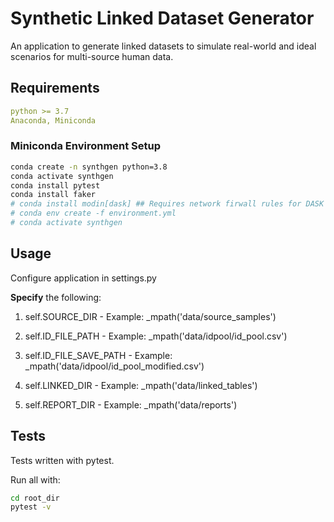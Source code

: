 # Synthetic Linked Dataset Generator
An application to generate linked datasets to simulate real-world and ideal scenarios for multi-source human data.


## Requirements

```yaml
python >= 3.7
Anaconda, Miniconda
```

### Miniconda Environment Setup

```bash
conda create -n synthgen python=3.8
conda activate synthgen
conda install pytest
conda install faker
# conda install modin[dask] ## Requires network firwall rules for DASK scheduler
# conda env create -f environment.yml
# conda activate synthgen
```


## Usage
Configure application in settings.py

**Specify** the following:
1. self.SOURCE_DIR - Example:  _mpath('data/source_samples')

2. self.ID_FILE_PATH - Example:  _mpath('data/idpool/id_pool.csv')

3. self.ID_FILE_SAVE_PATH - Example: _mpath('data/idpool/id_pool_modified.csv')
    
4. self.LINKED_DIR - Example:  _mpath('data/linked_tables')
        
5. self.REPORT_DIR - Example:  _mpath('data/reports')


## Tests
Tests written with pytest.  

Run all with: 
```bash
cd root_dir
pytest -v
```

